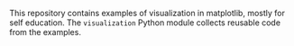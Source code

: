 
This repository contains examples of visualization in matplotlib,
mostly for self education.  The `visualization` Python module collects
reusable code from the examples.
